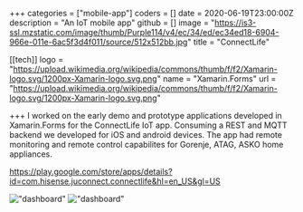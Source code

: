 +++
categories = ["mobile-app"]
coders = []
date = 2020-06-19T23:00:00Z
description = "An IoT mobile app"
github = []
image = "https://is3-ssl.mzstatic.com/image/thumb/Purple114/v4/ec/34/ed/ec34ed18-6904-966e-011e-6ac5f3d4f011/source/512x512bb.jpg"
title = "ConnectLife"

[[tech]]
logo = "https://upload.wikimedia.org/wikipedia/commons/thumb/f/f2/Xamarin-logo.svg/1200px-Xamarin-logo.svg.png"
name = "Xamarin.Forms"
url = "https://upload.wikimedia.org/wikipedia/commons/thumb/f/f2/Xamarin-logo.svg/1200px-Xamarin-logo.svg.png"

+++
I worked on the early demo and prototype applications developed in Xamarin.Forms for the ConnectLife IoT app. Consuming a REST and MQTT backend we developed for iOS and android devices. The app had remote monitoring and remote control capabilites for Gorenje, ATAG, ASKO home appliances.

https://play.google.com/store/apps/details?id=com.hisense.juconnect.connectlife&hl=en_US&gl=US


!["dashboard"](https://play-lh.googleusercontent.com/rXbSBs6kcwKHl_ZSZ6JGU-ImPX3mbt6pY9uAMejJzYtfLwezZLncAqLokWhp2XjmbFFG=w720-h310)
!["dashboard"](https://play-lh.googleusercontent.com/gomVEJh3lnc8Q6m-m5Zaq-PuIN1sPoDU1GUpiD4NFC0f-9hzV2oGfcBrSHAlhRrwn74=w720-h310)
